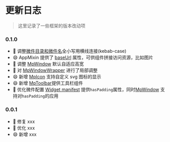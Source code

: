 # 更新日志

> 这里记录了一些框架的版本改动项

### 0.1.0

- 🔨 调整[微件目录和微件名](/zh/guide/introduction/config.html#目录结构)全小写用横线连接(kebab-case)
- 😄 AppMixin 提供了 [baseUrl](/zh/api/reference/app-mixin.html#baseurl) 属性，可供组件拼接访问资源，比如图片
- 🔨 调整 [MpWindow](/zh/components/window.html#mpwindow-窗口) 默认自适应高宽
- 🔨 对 [MpWindowWrapper](/zh/components/window-wrapper.html#mpwindowwrapper-窗口包装器) 进行了局部调整
- 😄 新增 [MpIcon](/zh/components/icon.html#mpicon-图标) 支持自定义 svg 图标的显示
- 😄 新增 [MpToolbar](/zh/components/toolbar.html)提供工具栏组件
- 🔨 优化微件配置 [Widget manifest](/zh/guide/introduction/config.html#widget-manifest) 提供`hasPadding`属性，同时[MpWindow](/zh/components/window.html#mpwindow) 支持对`hasPadding`的应用

### 0.0.1

- 🐛 修复 xxx
- 🔨 优化 xxx
- 😄 新增 xxx
